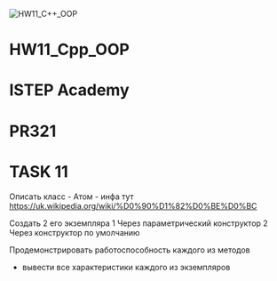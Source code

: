 ![HW11_C++_OOP](https://github.com/KostiantynPolishko1/HW11_Cpp_OOP/assets/130037164/513fee48-0f41-45b9-8b2d-b93ee11ab43e)
# HW11_Cpp_OOP
# ISTEP Academy
# PR321

# TASK 11
Описать класс - Атом - 
инфа тут
https://uk.wikipedia.org/wiki/%D0%90%D1%82%D0%BE%D0%BC


Создать 2 его экземпляра 
1 Через параметрический конструктор
2 Через конструктор по умолчанию


Продемонстрировать работоспособность каждого из методов 
+ вывести все характеристики каждого из экземпляров
